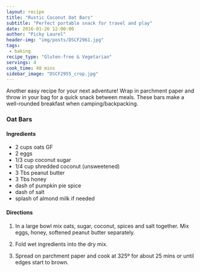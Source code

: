 ```yaml
---
layout: recipe
title: "Rustic Coconut Oat Bars"
subtitle: "Perfect portable snack for travel and play"
date: 2016-01-26 12:00:00
author: "Picky Laurel"
header-img: "img/posts/DSCF2961.jpg"
tags:
 - baking
recipe_type: "Gluten-free & Vegetarian"
servings: 4
cook_time: 40 mins
sidebar_image: "DSCF2955_crop.jpg"
---
```

Another easy recipe for your next adventure! Wrap in parchment paper and throw in your bag for a quick snack between meals. These bars make a well-rounded breakfast when camping/backpacking.

### Oat Bars

#### Ingredients

 - 2 cups oats GF
 - 2 eggs
 - 1/3 cup coconut sugar
 - 1/4 cup shredded coconut (unsweetened)
 - 3 Tbs peanut butter
 - 3 Tbs honey
 - dash of pumpkin pie spice
 - dash of salt
 - splash of almond milk if needed



#### Directions

1. In a large bowl mix oats, sugar, coconut, spices and salt together. Mix eggs, honey, softened peanut butter separately.

2. Fold wet ingredients into the dry mix.

3. Spread on parchment paper and cook at 325º for about 25 mins or until edges start to brown.
